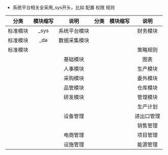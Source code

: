 * 系统平台相关全采用_sys开头，比如 配置 权限 规则 

| 分类     | 模块缩写 |     说明     | 分类 | 模块缩写 |    说明    |
| -------- | :------: | :----------: | ---- | :------: | :--------: |
| 标准模块 |  \_sys   | 系统平台模块 |      |          |  财务模块  |
| 标准模块 |   _da    | 数据采集模块 |      |          |            |
| 标准模块 |          |              |      |          |  策略规则  |
|          |          |   基础模块   |      |          |    图表    |
|          |          |   人事模块   |      |          |  生产模块  |
|          |          |   采购模块   |      |          |  委外模块  |
|          |          |   品管模块   |      |          |  仓库模块  |
|          |          |   研发模块   |      |          |  管理模块  |
|          |          |              |      |          |  生产计划  |
|          |          |   设备管理   |      |          | 进出口管理 |
|          |          |              |      |          |  销售管理  |
|          |          |   电商管理   |      |          |  项目管理  |
|          |          |   设施管理   |      |          |  能源管理  |